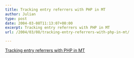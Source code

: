 ```yaml
---
title: Tracking entry referrers with PHP in MT
author: Julian
type: post
date: 2004-03-08T11:13:07+00:00
excerpt: Tracking entry referrers with PHP in MT
url: /2004/03/08/tracking-entry-referrers-with-php-in-mt/

---
```

[Tracking entry referrers with PHP in MT][1]

 [1]: https://blog.codefront.net/archives/2003/08/16/tracking_entry_referrers_with_php_in_mt.php